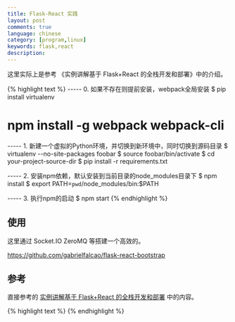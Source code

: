 ```yaml
---
title: Flask-React 实践
layout: post
comments: true
language: chinese
category: [program,linux]
keywords: flask,react
description:
---
```


这里实际上是参考 《实例讲解基于 Flask+React 的全栈开发和部署》中的介绍。

<!-- more -->

{% highlight text %}
----- 0. 如果不存在则提前安装，webpack全局安装
$ pip install virtualenv
# npm install -g webpack webpack-cli

----- 1. 新建一个虚拟的Python环境，并切换到新环境中，同时切换到源码目录
$ virtualenv --no-site-packages foobar
$ source foobar/bin/activate
$ cd your-project-source-dir
$ pip install -r requirements.txt

----- 2. 安装npm依赖，默认安装到当前目录的node_modules目录下
$ npm install
$ export PATH=`pwd`/node_modules/bin:$PATH

----- 3. 执行npm的启动
$ npm start
{% endhighlight %}






## 使用

这里通过 Socket.IO ZeroMQ 等搭建一个高效的。


https://github.com/gabrielfalcao/flask-react-bootstrap





## 参考

直接参考的 [实例讲解基于 Flask+React 的全栈开发和部署](http://funhacks.net/2016/12/06/flask_react_news/) 中的内容。



<!--
https://github.com/ethan-funny/React-News-Board
https://github.com/gabrielfalcao/flask-react-bootstrap  支持SocketIO

Flask-JWT 用户认证
-->


{% highlight text %}
{% endhighlight %}
